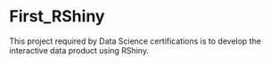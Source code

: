 # First_RShiny
This project required by Data Science certifications is to develop the interactive data product using RShiny.
